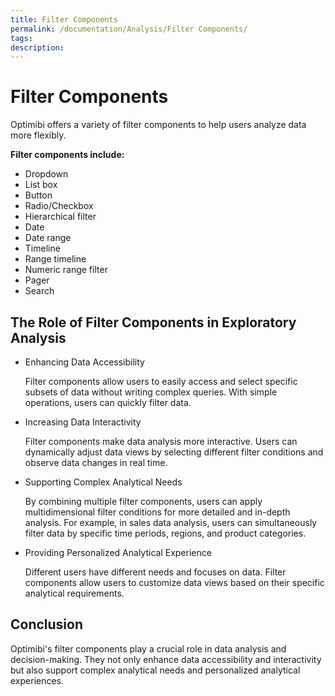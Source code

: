 ```yaml
---
title: Filter Components 
permalink: /documentation/Analysis/Filter Components/
tags:
description: 
---
```

# Filter Components

Optimibi offers a variety of filter components to help users analyze data more flexibly.

**Filter components include:**

- Dropdown
- List box
- Button
- Radio/Checkbox
- Hierarchical filter
- Date
- Date range
- Timeline
- Range timeline
- Numeric range filter
- Pager
- Search

## The Role of Filter Components in Exploratory Analysis

- Enhancing Data Accessibility

  Filter components allow users to easily access and select specific subsets of data without writing complex queries. With simple operations, users can quickly filter data.

- Increasing Data Interactivity

  Filter components make data analysis more interactive. Users can dynamically adjust data views by selecting different filter conditions and observe data changes in real time.

- Supporting Complex Analytical Needs

  By combining multiple filter components, users can apply multidimensional filter conditions for more detailed and in-depth analysis. For example, in sales data analysis, users can simultaneously filter data by specific time periods, regions, and product categories.

- Providing Personalized Analytical Experience

  Different users have different needs and focuses on data. Filter components allow users to customize data views based on their specific analytical requirements.

## Conclusion

Optimibi's filter components play a crucial role in data analysis and decision-making. They not only enhance data accessibility and interactivity but also support complex analytical needs and personalized analytical experiences.